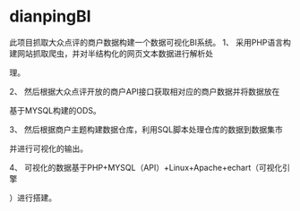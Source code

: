 # dianpingBI
此项目抓取大众点评的商户数据构建一个数据可视化BI系统。
1、 采用PHP语言构建网站抓取爬虫，并对半结构化的网页文本数据进行解析处

理。

2、 然后根据大众点评开放的商户API接口获取相对应的商户数据并将数据放在

基于MYSQL构建的ODS。

3、 然后根据商户主题构建数据仓库，利用SQL脚本处理仓库的数据到数据集市

并进行可视化的输出。

4、 可视化的数据基于PHP+MYSQL（API）+Linux+Apache+echart（可视化引擎

）进行搭建。
